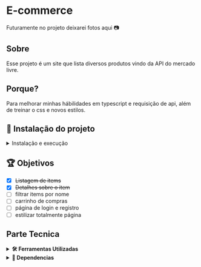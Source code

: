 # E-commerce
Futuramente no projeto deixarei fotos aqui 📷

## Sobre
Esse projeto é um site que lista diversos produtos vindo da API do mercado livre.

## Porque?
Para melhorar minhas hábilidades em typescript e requisição de api, além de treinar o css e novos estilos.

## 🚀 Instalação do projeto
<details>
  <summary>Instalação e execução</summary>
  
  #### 1 - Clone o repositório
  - Use o comando ```git clone git@github.com:JoaoVMarques/marques-commerce.git```
  - Entre na pasta ```cd marques-commerce```

  #### 2 - Instale as dependencias
  - Instale as depencias ```npm i```
  
  #### 3 - Inicialize o projeto
  - Para iniciar o projeto utilize ```npm start```
</details>

## 🏆 Objetivos
- [x] ~~Listagem de items~~
- [x] ~~Detalhes sobre o item~~
- [ ] filtrar items por nome
- [ ] carrinho de compras
- [ ] página de login e registro
- [ ] estilizar totalmente página

## Parte Tecnica
<details>
  <summary><strong>🛠️ Ferramentas Utilizadas</strong></summary><br />

  - [ReactJs](https://reactjs.org/) Montar o projeto
  - [Bootstrap Icons](https://icons.getbootstrap.com/) Estilo e icones
  - [API do mercado livre](https://developers.mercadolivre.com.br/) Produtos
</details>

<details>
  <summary><strong>🧰 Dependencias</strong></summary><br />

  - [React Boostrap](https://react-bootstrap.github.io/) Estilizar
  - [React Router Dom](https://reactrouter.com/en/main) Rotas
  - [ESlint](https://eslint.org/) Linter
</details>
